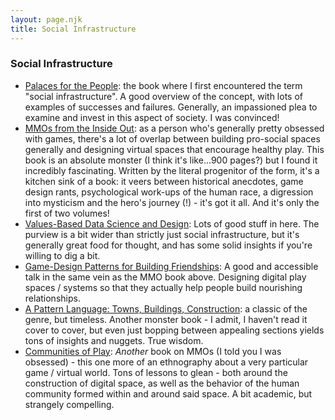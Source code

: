 ```yaml
---
layout: page.njk
title: Social Infrastructure
---
```


### Social Infrastructure

- [Palaces for the People](https://www.amazon.com/Palaces-People-Infrastructure-Inequality-Polarization-ebook/dp/B078GCD9H3/ref=sr_1_1?crid=1I13BIE3WCGGA&keywords=social+infrastructure&qid=1698346742&sprefix=social+infra%2Caps%2C105&sr=8-1): the book where I first encountered the term "social infrastructure". A good overview of the concept, with lots of examples of successes and failures. Generally, an impassioned plea to examine and invest in this aspect of society. I was convinced!
- [MMOs from the Inside Out](https://www.amazon.com/MMOs-Inside-Out-Massively-multiplayer-Role-playing/dp/1484217233/ref=sr_1_1?crid=2SECROPXSFZNE&keywords=mmos+from+the+inside+out&qid=1698346817&sprefix=mmos+from+t%2Caps%2C113&sr=8-1&ufe=app_do%3Aamzn1.fos.18ed3cb5-28d5-4975-8bc7-93deae8f9840): as a person who's generally pretty obsessed with games, there's a lot of overlap between building pro-social spaces generally and designing virtual spaces that encourage healthy play. This book is an absolute monster (I think it's like...900 pages?) but I found it incredibly fascinating. Written by the literal progenitor of the form, it's a kitchen sink of a book: it veers between historical anecdotes, game design rants, psychological work-ups of the human race, a digression into mysticism and the hero's journey (!) - it's got it all. And it's only the first of two volumes!
- [Values-Based Data Science and Design](https://vbsd.super.site/): Lots of good stuff in here. The purview is a bit wider than strictly just social infrastructure, but it's generally great food for thought, and has some solid insights if you're willing to dig a bit.
- [Game-Design Patterns for Building Friendships](https://www.youtube.com/watch?v=voz6S7ryWC0): A good and accessible talk in the same vein as the MMO book above. Designing digital play spaces / systems so that they actually help people build nourishing relationships.
- [A Pattern Language: Towns, Buildings, Construction](https://www.amazon.com/Pattern-Language-Buildings-Construction-Environmental-ebook/dp/B07J1T8P1W/ref=sr_1_1?crid=GUN6MTHPX3SC&keywords=a+pattern+language&qid=1698348994&sprefix=a+pattern+lan%2Caps%2C136&sr=8-1): a classic of the genre, but timeless. Another monster book - I admit, I haven't read it cover to cover, but even just bopping between appealing sections yields tons of insights and nuggets. True wisdom.
- [Communities of Play](https://www.amazon.com/Communities-Play-Emergent-Cultures-Multiplayer-ebook/dp/B08BSZRLDN/ref=sr_1_1?crid=FF7JKPC4LERI&keywords=communities+of+play&qid=1698349152&sprefix=communities+of+play%2Caps%2C109&sr=8-1): *Another* book on MMOs (I told you I was obsessed) - this one more of an ethnography about a very particular game / virtual world. Tons of lessons to glean - both around the construction of digital space, as well as the behavior of the human community formed within and around said space. A bit academic, but strangely compelling.